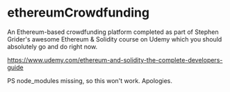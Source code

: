 # ethereumCrowdfunding
An Ethereum-based crowdfunding platform completed as part of Stephen Grider's awesome Ethereum &amp; Solidity course on Udemy which you should absolutely go and do right now.

https://www.udemy.com/ethereum-and-solidity-the-complete-developers-guide

PS node_modules missing, so this won't work. Apologies. 
